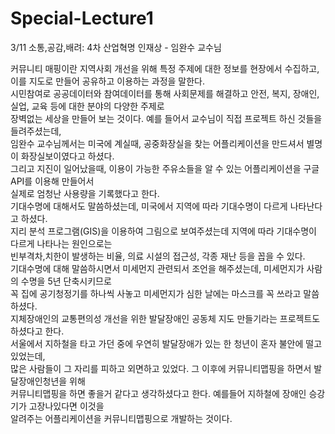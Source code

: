 # Special-Lecture1

 3/11 소통,공감,배려: 4차 산업혁명 인재상 - 임완수 교수님

커뮤니티 매핑이란 지역사회 개선을 위해 특정 주제에 대한 정보를 현장에서 수집하고,</br>
이를 지도로 만들어 공유하고 이용하는 과정을 말한다.</br>
시민참여로 공공데이터와 참여데이터를 통해 사회문제를 해결하고 안전, 복지, 장애인, 실업, 교육 등에 대한 분야의 다양한 주제로</br>
장벽없는 세상을 만들어 보는 것이다. 예를 들어서 교수님이 직접 프로젝트 하신 것들을 들려주셨는데,</br>
 임완수 교수님께서는 미국에 계실때, 공중화장실을 찾는 어플리케이션을 만드셔서 별명이 화장실보이였다고 하셨다.</br>
그리고 지진이 일어났을때, 이용이 가능한 주유소들을 알 수 있는 어플리케이션을 구글API를 이용해 만들어서</br>
실제로 엄청난 사용량을 기록했다고 한다.</br>
 기대수명에 대해서도 말씀하셨는데, 미국에서 지역에 따라 기대수명이 다르게 나타난다고 하셨다.</br>
지리 분석 프로그램(GIS)을 이용하여  그림으로 보여주셨는데 지역에 따라 기대수명이 다르게 나타나는 원인으로는</br>
빈부격차,치한이 발생하는 비율, 의료 시설의 접근성, 각종 재난 등을 꼽을 수 있다.</br>
기대수명에 대해 말씀하시면서 미세먼지 관련되서 조언을 해주셨는데, 미세먼지가 사람의 수명을 5년 단축시키므로</br>
꼭 집에 공기청정기를 하나씩 사놓고 미세먼지가 심한 날에는 마스크를 꼭 쓰라고 말씀하셨다.</br>
 지체장애인의 교통편의성 개선을 위한 발달장애인 공동체 지도 만들기라는 프로젝트도 하셨다고 한다.</br>
서울에서 지하철을 타고 가던 중에 우연히 발달장애가 있는 한 청년이 혼자 불안에 떨고 있었는데,</br>
많은 사람들이 그 자리를 피하고 외면하고 있었다. 그 이후에 커뮤니티맵핑을 하면서 발달장애인청년을 위해</br>
커뮤니티맵핑을 하면 좋을거 같다고 생각하셨다고 한다. 예를들어 지하철에 장애인 승강기가 고장나있다면 이것을</br>
알려주는 어플리케이션을 커뮤니티맵핑으로 개발하는 것이다.</br>